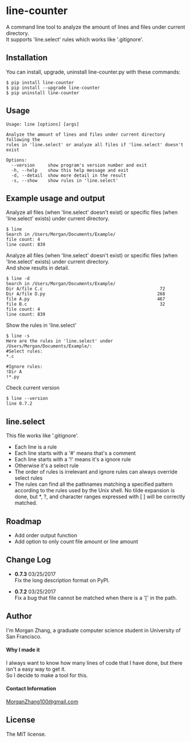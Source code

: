 # line-counter
A command line tool to analyze the amount of lines and files under current directory.   
It supports 'line.select' rules which works like '.gitignore'.

## Installation
You can install, upgrade, uninstall line-counter.py with these commands:
```
$ pip install line-counter  
$ pip install --upgrade line-counter  
$ pip uninstall line-counter  
```

## Usage
```
Usage: line [options] [args]

Analyze the amount of lines and files under current directory following the
rules in 'line.select' or analyze all files if 'line.select' doesn't exist

Options:
  --version     show program's version number and exit
  -h, --help    show this help message and exit
  -d, --detail  show more detail in the result
  -s, --show    show rules in 'line.select'
```

## Example usage and output
Analyze all files (when 'line.select' doesn't exist) or specific files (when 'line.select' exists) under current directory.
```
$ line
Search in /Users/Morgan/Documents/Example/
file count: 4
line count: 839
```
Analyze all files (when 'line.select' doesn't exist) or specific files (when 'line.select' exists) under current directory.  
And show results in detail.
```
$ line -d
Search in /Users/Morgan/Documents/Example/
Dir A/file C.c                                             72
Dir A/file D.py                                           268
file A.py                                                 467
file B.c                                                   32
file count: 4
line count: 839
```
Show the rules in 'line.select'
```
$ line -s
Here are the rules in 'line.select' under /Users/Morgan/Documents/Example/:
#Select rules:
*.c

#Ignore rules:
!Dir A
!*.py
```
Check current version
```
$ line --version
line 0.7.2
```

## line.select
This file works like '.gitignore'.
* Each line is a rule
* Each line starts with a '#' means that's a comment
* Each line starts with a '!' means it's a ignore rule
* Otherwise it's a select rule
* The order of rules is irrelevant and ignore rules can always override select rules
* The rules can find all the pathnames matching a specified pattern according to the rules used by the Unix shell. No tilde expansion is done, but *, ?, and character ranges expressed with [ ] will be correctly matched.

## Roadmap
* Add order output function
* Add option to only count file amount or line amount

## Change Log
* **0.7.3**  03/25/2017  
Fix the long description format on PyPI.

* **0.7.2**  03/25/2017  
Fix a bug that file cannot be matched when there is a '[' in the path.

## Author
I'm Morgan Zhang, a graduate computer science student in University of San Francisco.  

#### Why I made it
I always want to know how many lines of code that I have done, but there isn't a easy way to get it.  
So I decide to make a tool for this.

#### Contact Information
MorganZhang100@gmail.com

## License
The MIT license.
